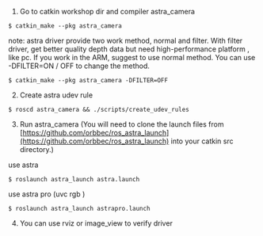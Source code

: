 1. Go to catkin workshop dir and compiler astra_camera
```
$ catkin_make --pkg astra_camera
```

note: astra driver provide two work method, normal and filter. With filter driver, get better quality depth data but need high-performance platform , like pc. If you work in the ARM, suggest to use normal method. You can use -DFILTER=ON / OFF to change the method.

```
$ catkin_make --pkg astra_camera -DFILTER=OFF
```

2. Create astra udev rule
```
$ roscd astra_camera && ./scripts/create_udev_rules
```

3. Run astra_camera
(You will need to clone the launch files from [https://github.com/orbbec/ros_astra_launch](https://github.com/orbbec/ros_astra_launch) into your catkin src directory.)

use astra 
```
$ roslaunch astra_launch astra.launch
```
use astra pro (uvc rgb )
```
$ roslaunch astra_launch astrapro.launch
```

4. You can use rviz or image_view to verify driver


